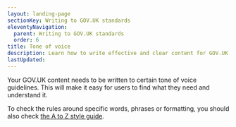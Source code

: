 ```yaml
---
layout: landing-page
sectionKey: Writing to GOV.UK standards
eleventyNavigation:
  parent: Writing to GOV.UK standards
  order: 6
title: Tone of voice
description: Learn how to write effective and clear content for GOV.UK.
lastUpdated:
---
```

Your GOV.UK content needs to be written to certain tone of voice guidelines. This will make it easy for users to find what they need and understand it. 

To check the rules around specific words, phrases or formatting, you should also check [the A to Z style guide](/writing-to-gov-uk-standards/style-guides/a-to-z-style-guide/).
